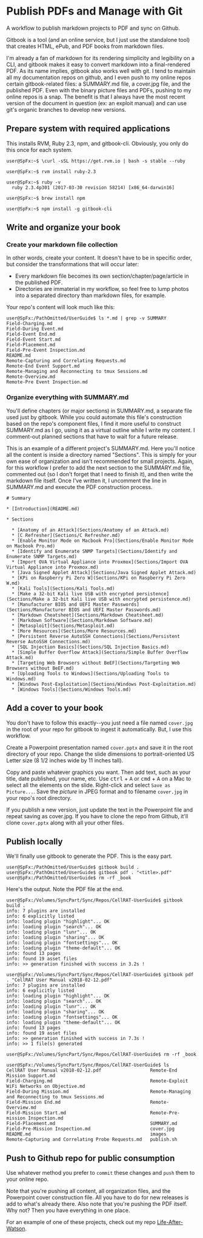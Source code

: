 Publish PDFs and Manage with Git
================================================================================

A workflow to publish markdown projects to PDF and sync on Github.

Gitbook is a tool (and an online service, but I just use the standalone tool) that creates HTML, ePub, and PDF books from markdown files.

I'm already a fan of markdown for its rendering simplicity and legibility on a CLI, and gitbook makes it easy to convert markdown into a final-rendered PDF. As its name implies, gitbook also works well with git. I tend to maintain all my documentation repos on github, and I even push to my online repos certain gitbook-related files: a SUMMARY.md file, a cover.jpg file, and the published PDF. Even with the binary picture files and PDFs, pushing to my online repos is a snap. The benefit is that I always have the most recent version of the document in question (ex: an exploit manual) and can use git's organic branches to develop new versions.

Prepare system with required applications
--------------------------------------------------------------------------------

This installs RVM, Ruby 2.3, npm, and gitbook-cli. Obviously, you only do this once for each system.

```
user@SpFx:~$ \curl -sSL https://get.rvm.io | bash -s stable --ruby

user@SpFx:~$ rvm install ruby-2.3

user@SpFx:~$ ruby -v
  ruby 2.3.4p301 (2017-03-30 revision 58214) [x86_64-darwin16]

user@SpFx:~$ brew install npm

user@SpFx:~$ npm install -g gitbook-cli
```

Write and organize your book
--------------------------------------------------------------------------------

### Create your markdown file collection

In other words, create your content. It doesn't have to be in specific order, but consider the transformations that will occur later:

- Every markdown file becomes its own section/chapter/page/article in the published PDF.
- Directories are immaterial in my workflow, so feel free to lump photos into a separated directory than markdown files, for example.

Your repo's content will look much like this:

```
user@SpFx:/PathOmitted/UserGuide$ ls *.md | grep -v SUMMARY
Field-Charging.md
Field-During Event.md
Field-Event End.md
Field-Event Start.md
Field-Placement.md
Field-Pre-Event Inspection.md
README.md
Remote-Capturing and Correlating Requests.md
Remote-End Event Support.md
Remote-Managing and Reconnecting to tmux Sessions.md
Remote-Overview.md
Remote-Pre Event Inspection.md
```

### Organize everything with SUMMARY.md

You'll define chapters (or major sections) in SUMMARY.md, a separate file used just by gitbook. While you could automate this file's construction based on the repo's component files, I find it more useful to construct SUMMARY.md as I go, using it as a virtual outline while I write my content. I comment-out planned sections that have to wait for a future release.

This is an example of a different project's SUMMARY.md. Here you'll notice all the content is inside a directory named "Sections". This is simply for your own ease of organization and isn't recommended for small projects. Again, for this workflow I prefer to add the next section to the SUMMARY.md file, commented out (so I don't forget that I need to finish it), and then write the markdown file itself. Once I've written it, I uncomment the line in SUMMARY.md and execute the PDF construction process.

```
# Summary

* [Introduction](README.md)

* Sections

  * [Anatomy of an Attack](Sections/Anatomy of an Attack.md)
  * [C Refresher](Sections/C Refresher.md)
  * [Enable Monitor Mode on Macbook Pro](Sections/Enable Monitor Mode on Macbook Pro.md)
  * [Identify and Enumerate SNMP Targets](Sections/Identify and Enumerate SNMP Targets.md)
  * [Import OVA Virtual Appliance into Proxmox](Sections/Import OVA Virtual Appliance into Proxmox.md)
  * [Java Signed Applet Attack](Sections/Java Signed Applet Attack.md)
  * [KPi on Raspberry Pi Zero W](Sections/KPi on Raspberry Pi Zero W.md)
  * [Kali Tools](Sections/Kali Tools.md)
  * [Make a 32-bit Kali live USB with encrypted persistence](Sections/Make a 32-bit Kali live USB with encrypted persistence.md)
  * [Manufacturer BIOS and UEFI Master Passwords](Sections/Manufacturer BIOS and UEFI Master Passwords.md)
  * [Markdown Cheatsheet](Sections/Markdown Cheatsheet.md)
  * [Markdown Software](Sections/Markdown Software.md)
  * [Metasploit](Sections/Metasploit.md)
  * [More Resources](Sections/More Resources.md)
  * [Persistent Reverse AutoSSH Connections](Sections/Persistent Reverse AutoSSH Connections.md)
  * [SQL Injection Basics](Sections/SQL Injection Basics.md)
  * [Simple Buffer Overflow Attack](Sections/Simple Buffer Overflow Attack.md)
  * [Targeting Web Browsers without BeEF](Sections/Targeting Web Browsers without BeEF.md)
  * [Uploading Tools to Windows](Sections/Uploading Tools to Windows.md)
  * [Windows Post-Exploitation](Sections/Windows Post-Exploitation.md)
  * [Windows Tools](Sections/Windows Tools.md)
```

Add a cover to your book
--------------------------------------------------------------------------------

You don't have to follow this exactly--you just need a file named `cover.jpg` in the root of your repo for gitbook to ingest it automatically. But, I use this workflow.

Create a Powerpoint presentation named `cover.pptx` and save it in the root directory of your repo. Change the slide dimensions to portrait-oriented US Letter size (8 1/2 inches wide by 11 inches tall).

Copy and paste whatever graphics you want. Then add text, such as your title, date published, your name, etc. Use <kbd>ctrl</kbd> + <kbd>A</kbd> or <kbd>cmd</kbd> + <kbd>A</kbd> on a Mac to select all the elements on the slide. Right-click and select `Save as Picture...`. Save the <i>picture</i> in JPEG format and to filename `cover.jpg` in your repo's root directory.

If you publish a new version, just update the text in the Powerpoint file and repeat saving as cover.jpg. If you have to clone the repo from Github, it'll clone `cover.pptx` along with all your other files.

Publish locally
--------------------------------------------------------------------------------

We'll finally use gitbook to generate the PDF. This is the easy part.

```
user@SpFx:/PathOmitted/UserGuide$ gitbook build .
user@SpFx:/PathOmitted/UserGuide$ gitbook pdf . "<title>.pdf"
user@SpFx:/PathOmitted/UserGuide$ rm -rf _book
```

Here's the output. Note the PDF file at the end.

```
user@SpFx:/Volumes/SyncPart/Sync/Repos/CellRAT-UserGuide$ gitbook build .
info: 7 plugins are installed
info: 6 explicitly listed
info: loading plugin "highlight"... OK
info: loading plugin "search"... OK
info: loading plugin "lunr"... OK
info: loading plugin "sharing"... OK
info: loading plugin "fontsettings"... OK
info: loading plugin "theme-default"... OK
info: found 13 pages
info: found 19 asset files
info: >> generation finished with success in 3.2s !

user@SpFx:/Volumes/SyncPart/Sync/Repos/CellRAT-UserGuide$ gitbook pdf . "CellRAT User Manual v2018-02-12.pdf"
info: 7 plugins are installed
info: 6 explicitly listed
info: loading plugin "highlight"... OK
info: loading plugin "search"... OK
info: loading plugin "lunr"... OK
info: loading plugin "sharing"... OK
info: loading plugin "fontsettings"... OK
info: loading plugin "theme-default"... OK
info: found 13 pages
info: found 19 asset files
info: >> generation finished with success in 7.3s !
info: >> 1 file(s) generated

user@SpFx:/Volumes/SyncPart/Sync/Repos/CellRAT-UserGuide$ rm -rf _book

user@SpFx:/Volumes/SyncPart/Sync/Repos/CellRAT-UserGuide$ ls
CellRAT User Manual v2018-02-12.pdf                  Remote-End Mission Support.md
Field-Charging.md                                    Remote-Exploit WiFi Networks on Objective.md
Field-During Mission.md                              Remote-Managing and Reconnecting to tmux Sessions.md
Field-Mission End.md                                 Remote-Overview.md
Field-Mission Start.md                               Remote-Pre-mission Inspection.md
Field-Placement.md                                   SUMMARY.md
Field-Pre-Mission Inspection.md                      cover.jpg
README.md                                            images
Remote-Capturing and Correlating Probe Requests.md   publish.sh

```

Push to Github repo for public consumption
--------------------------------------------------------------------------------

Use whatever method you prefer to `commit` these changes and `push` them to your online repo.

Note that you're pushing all content, all organization files, and the Powerpoint cover construction file. All you have to do for new releases is add to what's already there. Also note that you're pushing the PDF itself. Why not? Then you have everything in one place.

For an example of one of these projects, check out my repo [Life-After-Watson](https://github.com/viiateix/life-after-watson).

